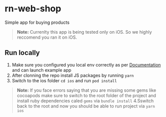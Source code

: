# rn-web-shop
Simple app for buying products

> **Note:** Currenlty this app is being tested only on iOS. So we highly reccomend you ran it on iOS.

## Run locally

1. Make sure you configured you local env correctly as per [Documentation](https://reactnative.dev/docs/environment-setup) and can launch example app
2. After clonning the repo install JS packages by running `yarn`
3. Switch to the ios folder `cd ios` and run `pod install`
> **Note:** If you face errors saying that you are missing some gems like cocoapods make sure to switch to the root folder of the project and install ruby dependencies caled `gems` via `bundle install`
4.Sswitch back to the root and now you should be able to run project via `yarn ios`
